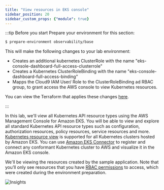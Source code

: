 ```yaml
---
title: "View resources in EKS console"
sidebar_position: 20
sidebar_custom_props: {"module": true}
---
```


:::tip Before you start
Prepare your environment for this section:

```bash timeout=300 wait=30
$ prepare-environment observability/base
```

This will make the following changes to your lab environment:
- Creates an additional kubernetes ClusterRole with the name "eks-console-dashboard-full-access-clusterrole"
- Creates a Kubernetes ClusterRoleBinding with the name "eks-console-dashboard-full-access-binding"
- Mapps the Cloud9 IAM User/ Role to the ClusterRoleBinding ad RBAC group, to grant access the AWS console to view Kubernetes resources.

You can view the Terraform that applies these changes [here](https://github.com/VAR::MANIFESTS_OWNER/VAR::MANIFESTS_REPOSITORY/tree/VAR::MANIFESTS_REF/manifests/modules/observability/base/.workshop/terraform).

:::

In this lab, we'll view all Kubernetes API resource types using the AWS Management Console for Amazon EKS. You will be able to view and explore all standard Kubernetes API resource types such as configuration, authorization resources, policy resources, service resources and more. [Kubernetes resource view](https://docs.aws.amazon.com/eks/latest/userguide/view-kubernetes-resources.html) is supported for all Kubernetes clusters hosted by Amazon EKS. You can use [Amazon EKS Connector](https://docs.aws.amazon.com/eks/latest/userguide/eks-connector.html) to register and connect any conformant Kubernetes cluster to AWS and visualize it in the Amazon EKS console.

We'll be viewing the resources created by the sample application. Note that you’ll only see resources that you have [RBAC permissions](https://docs.aws.amazon.com/eks/latest/userguide/view-kubernetes-resources.html#view-kubernetes-resources-permissions) to access, which were created during the environment preparation. 

![Insights](/img/resource-view/eks-overview.jpg)
